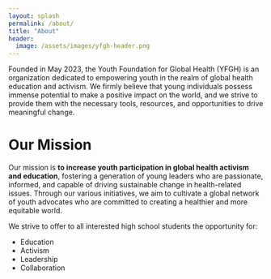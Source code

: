 ```yaml
---
layout: splash
permalink: /about/
title: "About"
header:
  image: /assets/images/yfgh-header.png
---
```


Founded in May 2023, the Youth Foundation for Global Health (YFGH) is an organization dedicated to empowering youth in the realm of global health education and activism. We firmly believe that young individuals possess immense potential to make a positive impact on the world, and we strive to provide them with the necessary tools, resources, and opportunities to drive meaningful change.

# Our Mission
Our mission is **to increase youth participation in global health activism and education**, fostering a generation of young leaders who are passionate, informed, and capable of driving sustainable change in health-related issues. Through our various initiatives, we aim to cultivate a global network of youth advocates who are committed to creating a healthier and more equitable world.

We strive to offer to all interested high school students the opportunity for:
- Education
- Activism
- Leadership
- Collaboration